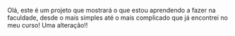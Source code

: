 Olá, este é um projeto que mostrará o que estou aprendendo a fazer na faculdade, desde o mais simples até o mais complicado que já encontrei no meu curso!
Uma alteração!!